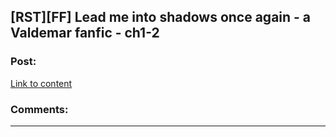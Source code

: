 ## [RST][FF] Lead me into shadows once again - a Valdemar fanfic - ch1-2

### Post:

[Link to content](https://archiveofourown.org/works/17096885/chapters/40206899)

### Comments:

---

